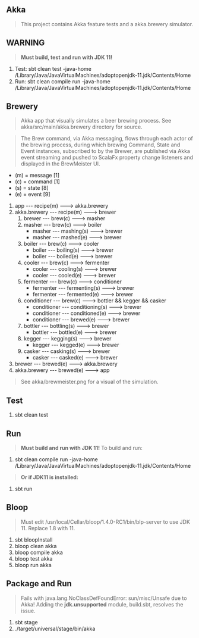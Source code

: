 Akka
----
>This project contains Akka feature tests and a akka.brewery simulator.

WARNING
-------
>**Must build, test and run with JDK 11!**
1. Test: sbt clean test -java-home /Library/Java/JavaVirtualMachines/adoptopenjdk-11.jdk/Contents/Home
2. Run: sbt clean compile run -java-home /Library/Java/JavaVirtualMachines/adoptopenjdk-11.jdk/Contents/Home

Brewery
-------
>Akka app that visually simulates a beer brewing process. See akka/src/main/akka.brewery directory for source.

>The Brew command, via Akka messaging, flows through each actor of the brewing process, during which brewing Command,
State and Event instances, subscribed to by the Brewer, are published via Akka event streaming and pushed to ScalaFx
property change listeners and displayed in the BrewMeister UI.

* (m) = message [1]
* (c) = command [1]
* (s) = state   [8]
* (e) = event   [9]

1. app --- recipe(m) ---> akka.brewery
2. akka.brewery --- recipe(m) ---> brewer
    1. brewer --- brew(c) ---> masher
    2. masher --- brew(c) ---> boiler
       * masher --- mashing(s) ---> brewer
       * masher --- mashed(e) ---> brewer
    3. boiler --- brew(c) ---> cooler
       * boiler --- boiling(s) ---> brewer
       * boiler --- boiled(e) ---> brewer
    4. cooler --- brew(c) ---> fermenter
       * cooler --- cooling(s) ---> brewer
       * cooler --- cooled(e) ---> brewer
    5. fermenter --- brew(c) ---> conditioner
       * fermenter --- fermenting(s) ---> brewer
       * fermenter --- fermented(e) ---> brewer
    6. conditioner --- brew(c) ---> bottler && kegger && casker
       * conditioner --- conditioning(s) ---> brewer
       * conditioner --- conditioned(e) ---> brewer
       * conditioner --- brewed(e) ---> brewer
    7. bottler --- bottling(s) ---> brewer
       * bottler --- bottled(e) ---> brewer
    8. kegger --- kegging(s) ---> brewer
       * kegger --- kegged(e) ---> brewer
    9. casker --- casking(s) ---> brewer
       * casker --- casked(e) ---> brewer
3. brewer --- brewed(e) ---> akka.brewery
4. akka.brewery --- brewed(e) ---> app

>See akka/brewmeister.png for a visual of the simulation.

Test
----
1. sbt clean test

Run
---
>**Must build and run with JDK 11!** To build and run:
1. sbt clean compile run -java-home /Library/Java/JavaVirtualMachines/adoptopenjdk-11.jdk/Contents/Home
>**Or if JDK11 is installed:**
1. sbt run

Bloop
-----
>Must edit /usr/local/Cellar/bloop/1.4.0-RC1/bin/blp-server to use JDK 11. Replace 1.8 with 11.
1. sbt bloopInstall
2. bloop clean akka
3. bloop compile akka
4. bloop test akka
5. bloop run akka

Package and Run
---------------
>Fails with java.lang.NoClassDefFoundError: sun/misc/Unsafe due to Akka!
>Adding the **jdk.unsupported** module, build.sbt, resolves the issue.
1. sbt stage
2. ./target/universal/stage/bin/akka